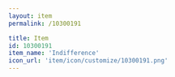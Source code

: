 ```yaml
---
layout: item
permalink: /10300191

title: Item
id: 10300191
item_name: 'Indifference'
icon_url: 'item/icon/customize/10300191.png'
---
```

